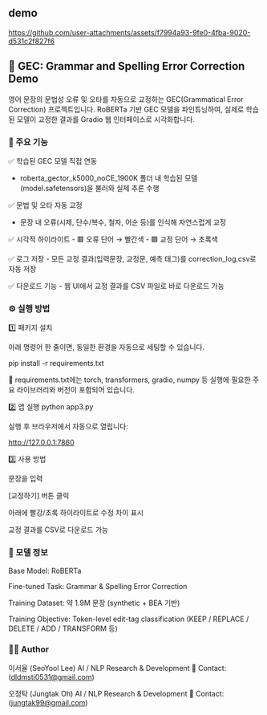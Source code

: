 ## demo
https://github.com/user-attachments/assets/f7994a93-9fe0-4fba-9020-d531c2f827f6

## 🧠 GEC: Grammar and Spelling Error Correction Demo
영어 문장의 문법성 오류 및 오타를 자동으로 교정하는 GEC(Grammatical Error Correction) 프로젝트입니다.
RoBERTa 기반 GEC 모델을 파인튜닝하여, 실제로 학습된 모델이 교정한 결과를 Gradio 웹 인터페이스로 시각화합니다.

### 🚀 주요 기능
✅ 학습된 GEC 모델 직접 연동
   - roberta_gector_k5000_noCE_1900K 폴더 내 학습된 모델(model.safetensors)을 불러와 실제 추론 수행
     
✅ 문법 및 오타 자동 교정
   - 문장 내 오류(시제, 단수/복수, 철자, 어순 등)를 인식해 자연스럽게 교정
     
✅ 시각적 하이라이트
    - 🟥 오류 단어 → 빨간색
    - 🟩 교정 단어 → 초록색
     
✅ 로그 저장
    - 모든 교정 결과(입력문장, 교정문, 예측 태그)를 correction_log.csv로 자동 저장
    
✅ 다운로드 기능
    - 웹 UI에서 교정 결과를 CSV 파일로 바로 다운로드 가능

### ⚙️ 실행 방법
1️⃣ 패키지 설치

아래 명령어 한 줄이면, 동일한 환경을 자동으로 세팅할 수 있습니다.

pip install -r requirements.txt


🔹 requirements.txt에는 torch, transformers, gradio, numpy 등
실행에 필요한 주요 라이브러리와 버전이 포함되어 있습니다.

2️⃣ 앱 실행
python app3.py


실행 후 브라우저에서 자동으로 열립니다:

http://127.0.0.1:7860

3️⃣ 사용 방법

문장을 입력

[교정하기] 버튼 클릭

아래에 빨강/초록 하이라이트로 수정 차이 표시

교정 결과를 CSV로 다운로드 가능

### 📘 모델 정보

Base Model: RoBERTa

Fine-tuned Task: Grammar & Spelling Error Correction

Training Dataset: 약 1.9M 문장 (synthetic + BEA 기반)

Training Objective: Token-level edit-tag classification
(KEEP / REPLACE / DELETE / ADD / TRANSFORM 등)

### 🧑‍💻 Author

이서율 (SeoYool Lee)
AI / NLP Research & Development
📧 Contact: (dldmstj0531@gmail.com)

오정탁 (Jungtak Oh)
AI / NLP Research & Development
📧 Contact: (jungtak99@gmail.com)


